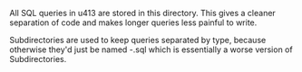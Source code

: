All SQL queries in u413 are stored in this directory. This gives a cleaner
separation of code and makes longer queries less painful to write.

Subdirectories are used to keep queries separated by type, because otherwise
they'd just be named <type>-<name>.sql which is essentially a worse version
of Subdirectories.
